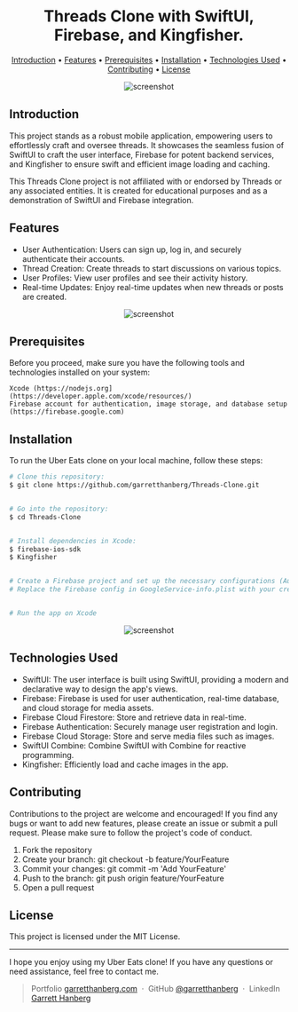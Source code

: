 <h1 align="center">
  Threads Clone with SwiftUI, Firebase, and Kingfisher.
  <br>
</h1>

<p align="center">
  <a href="#introduction">Introduction</a> •
  <a href="#features">Features</a> •
  <a href="#prerequisites">Prerequisites</a> •
  <a href="#installation">Installation</a> •
  <a href="#technologiesused">Technologies Used</a> •
  <a href="#contributing">Contributing</a> •
  <a href="#license">License</a>
</p>

<p align="center">
  <img src="https://github.com/garretthanberg/Threads-Clone/assets/115447682/3ba4d8da-ac25-4ea0-9050-8785e8ef6680" alt="screenshot">
</p>

## Introduction

This project stands as a robust mobile application, empowering users to effortlessly craft and oversee threads. It showcases the seamless fusion of SwiftUI to craft the user interface, Firebase for potent backend services, and Kingfisher to ensure swift and efficient image loading and caching.

This Threads Clone project is not affiliated with or endorsed by Threads or any associated entities. It is created for educational purposes and as a demonstration of SwiftUI and Firebase integration.

## Features

* User Authentication: Users can sign up, log in, and securely authenticate their accounts.
* Thread Creation: Create threads to start discussions on various topics.
* User Profiles: View user profiles and see their activity history.
* Real-time Updates: Enjoy real-time updates when new threads or posts are created.

<p align="center">
  <img src="https://github.com/garretthanberg/Threads-Clone/assets/115447682/6a086caa-d409-4d23-bcf6-3bc7815699f6" alt="screenshot">
</p>

<a id="prerequisites"></a>
## Prerequisites

Before you proceed, make sure you have the following tools and technologies installed on your system:

    Xcode (https://nodejs.org](https://developer.apple.com/xcode/resources/)
    Firebase account for authentication, image storage, and database setup (https://firebase.google.com)

## Installation

To run the Uber Eats clone on your local machine, follow these steps:

```bash
# Clone this repository:
$ git clone https://github.com/garretthanberg/Threads-Clone.git


# Go into the repository:
$ cd Threads-Clone


# Install dependencies in Xcode:
$ firebase-ios-sdk
$ Kingfisher


# Create a Firebase project and set up the necessary configurations (Authentication, Storage and Firestore).
# Replace the Firebase config in GoogleService-info.plist with your credentials.


# Run the app on Xcode
```

<p align="center">
  <img src="https://github.com/garretthanberg/Threads-Clone/assets/115447682/3629ebaf-5b25-4c88-997c-265be232978d" alt="screenshot">
</p>

<a id="technologiesused"></a>
## Technologies Used

* SwiftUI: The user interface is built using SwiftUI, providing a modern and declarative way to design the app's views.
* Firebase: Firebase is used for user authentication, real-time database, and cloud storage for media assets.
* Firebase Cloud Firestore: Store and retrieve data in real-time.
* Firebase Authentication: Securely manage user registration and login.
* Firebase Cloud Storage: Store and serve media files such as images.
* SwiftUI Combine: Combine SwiftUI with Combine for reactive programming.
* Kingfisher: Efficiently load and cache images in the app.

## Contributing

Contributions to the project are welcome and encouraged! If you find any bugs or want to add new features, please create an issue or submit a pull request. Please make sure to follow the project's code of conduct.

1. Fork the repository
2. Create your branch: git checkout -b feature/YourFeature
3. Commit your changes: git commit -m 'Add YourFeature'
4. Push to the branch: git push origin feature/YourFeature
5. Open a pull request

## License

This project is licensed under the MIT License.

---

I hope you enjoy using my Uber Eats clone! If you have any questions or need assistance, feel free to contact me.

> Portfolio [garretthanberg.com](https://www.garretthanberg.com) &nbsp;&middot;&nbsp;
> GitHub [@garretthanberg](https://github.com/garretthanberg) &nbsp;&middot;&nbsp;
> LinkedIn [Garrett Hanberg](https://www.linkedin.com/in/garrett-hanberg/) 

